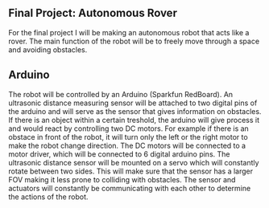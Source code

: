 ## Final Project: Autonomous Rover

For the final project I will be making an autonomous robot that acts like a rover. The main function of the robot will be to freely move 
through a space and avoiding obstacles.

## Arduino 
The robot will be controlled by an Arduino (Sparkfun RedBoard). An ultrasonic distance measuring sensor will be attached to two digital pins 
of the arduino and will serve as the sensor that gives information on obstacles. If there is an object within a certain treshold, the arduino will give
process it and would react by controlling two DC motors. For example if there is an obstace in front of the robot, it will turn only the left or the right
motor to make the robot change direction. The DC motors will be connected to a motor driver, which will be connected to 6 digital arduino pins.
The ultrasonic distance sensor will be mounted on a servo which will constantly rotate between two sides. This will make sure that the sensor has a 
larger FOV making it less prone to colliding with obstacles. The sensor and actuators will constantly be communicating with each other to determine
the actions of the robot.

